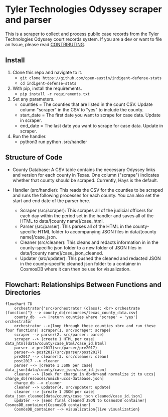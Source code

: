# Tyler Technologies Odyssey scraper and parser

This is a scraper to collect and process public case records from the Tyler Technologies Odyssey court records system. If you are a dev or want to file an Issue, please read [CONTRIBUTING](CONTRIBUTING.md).

## Install

1. Clone this repo and navigate to it.
   - `git clone https://github.com/open-austin/indigent-defense-stats`
   - `cd indigent-defense-stats`
1. With pip, install the requirements.
   - `pip install -r requirements.txt`
1. Set any parameters.
   - counties = The counties that are listed in the count CSV. Update column "scraper" in the CSV to "yes" to include the county.
   - start_date = The first date you want to scrape for case data. Update in scraper.
   - end_date = The last date you want to scrape for case data. Update in scraper.
1. Run the handler.
   - python3 run python .src/handler

## Structure of Code

- County Database: A CSV table contains the necessary Odyssey links and version for each county in Texas. One column ("scrape") indicates whether that county should be scraped. Currently, Hays is the default.
- Handler (src/handler): This reads the CSV for the counties to be scraped and runs the following processes for each county. You can also set the start and end date of the parser here.

   - Scraper (src/scraper): This scrapes all of the judicial officers for each day within the period set in the handler and saves all of the HTML to data/[county name]/case_html.
   - Parser (src/parser): This parses all of the HTML in the county-specific HTML folder to accompanying JSON files in data/[county name]/case_json.
   - Cleaner (src/cleaner): This cleans and redacts information in in the county-specific json folder to a new folder of JSON files in data/[county name]/case_json_cleaned.
   - Updater (src/updater): This pushed the cleaned and redacted JSON in the county-specific cleaned json folder to a container in CosmosDB where it can then be use for visualization.

## Flowchart: Relationships Between Functions and Directories

```mermaid
flowchart TD
    orchestrator{"src/orchestrator (class): <br> orchestrate (function)"} --> county_db[resources/texas_county_data.csv]
    county_db  --> |return counties where 'scrape' = 'yes'| orchestrator
    orchestrator -->|loop through these counties <br> and run these four functions| scraper(1. src/scraper: scrape)
    scraper --> parser(2. src/parser: parse)
    scraper --> |create 1 HTML per case| data_html[data/county/case_html/case_id.html] 
    parser--> pre2017(src/parser/pre2017)
    parser--> post2017(src/parser/post2017)
    pre2017 --> cleaner[3. src/cleaner: clean]
    post2017 --> cleaner
    parser --> |create 1 JSON per case| data_json[data/county/case_json/case_id.json] 
    cleaner --> |look for charge in db<br>and normalize it to uccs| charge_db[resouces/umich-uccs-database.json]
    charge_db --> cleaner
    cleaner --> updater(4. src/updater: update)
    cleaner --> |create 1 JSON per case| data_json_cleaned[data/county/case_json_cleaned/case_id.json] 
    updater --> |send final cleaned JSON to CosmosDB container| CosmosDB_container[CosmosDB container]
    CosmosDB_container --> visualization{live visualization}
```